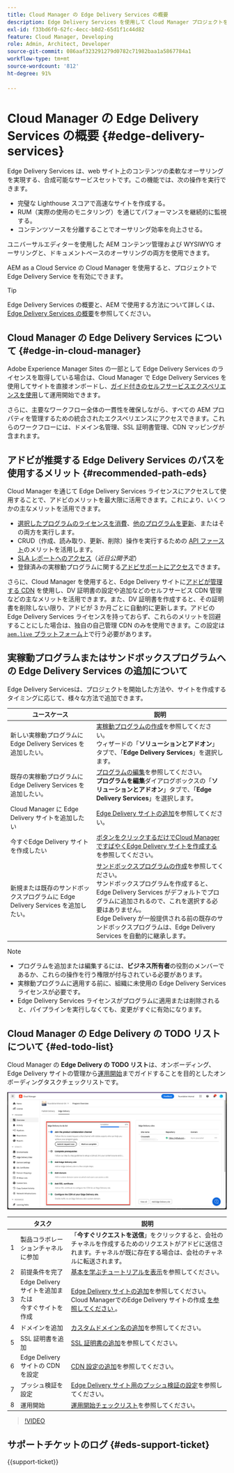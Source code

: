 ```yaml
---
title: Cloud Manager の Edge Delivery Services の概要
description: Edge Delivery Services を使用して Cloud Manager プロジェクトを配信する方法について説明します。
exl-id: f33bd6f0-62fc-4ecc-b8d2-65d1f1c44d82
feature: Cloud Manager, Developing
role: Admin, Architect, Developer
source-git-commit: 086aaf323291279d0782c71982baa1a5867784a1
workflow-type: tm+mt
source-wordcount: '812'
ht-degree: 91%

---
```



# Cloud Manager の Edge Delivery Services の概要 {#edge-delivery-services}

Edge Delivery Services は、web サイト上のコンテンツの柔軟なオーサリングを実現する、合成可能なサービスセットです。この機能では、次の操作を実行できます。

* 完璧な Lighthouse スコアで高速なサイトを作成する。
* RUM（実際の使用のモニタリング）を通じてパフォーマンスを継続的に監視する。
* コンテンツソースを分離することでオーサリング効率を向上させる。

ユニバーサルエディターを使用した AEM コンテンツ管理および WYSIWYG オーサリングと、ドキュメントベースのオーサリングの両方を使用できます。

AEM as a Cloud Service の Cloud Manager を使用すると、プロジェクトで Edge Delivery Service を有効にできます。

>[!TIP]
>
>Edge Delivery Services の概要と、AEM で使用する方法について詳しくは、[Edge Delivery Services の概要](/help/edge/overview.md)を参照してください。

## Cloud Manager の Edge Delivery Services について {#edge-in-cloud-manager}

Adobe Experience Manager Sites の一部として Edge Delivery Services のライセンスを取得している場合は、Cloud Manager で Edge Delivery Services を使用してサイトを直接オンボードし、[ガイド付きのセルフサービスエクスペリエンスを使用](/help/implementing/cloud-manager/managing-code/private-repositories.md)して運用開始できます。

さらに、主要なワークフロー全体の一貫性を確保しながら、すべての AEM プロパティを管理するための統合されたエクスペリエンスにアクセスできます。これらのワークフローには、ドメイン名管理、SSL 証明書管理、CDN マッピングが含まれます。

## アドビが推奨する Edge Delivery Services のパスを使用するメリット {#recommended-path-eds}

Cloud Manager を通じて Edge Delivery Services ライセンスにアクセスして使用することで、アドビのメリットを最大限に活用できます。これにより、いくつかの主なメリットを活用できます。

* [選択したプログラムのライセンスを消費](/help/implementing/cloud-manager/edge-delivery/add-edge-delivery-site.md)、[他のプログラムを更新](/help/implementing/cloud-manager/edge-delivery/manage-edge-delivery-sites.md)、またはその両方を実行します。
* CRUD（作成、読み取り、更新、削除）操作を実行するための [API ファースト](https://developer.adobe.com/experience-cloud/experience-manager-apis/)のメリットを活用します。
* [SLA レポートへのアクセス](/help/implementing/cloud-manager/sla-reporting.md)（*近日公開予定*）
* 登録済みの実稼動プログラムに関する[アドビサポートにアクセス](/help/edge/overview.md#support-ticket)できます。

さらに、Cloud Manager を使用すると、Edge Delivery サイトに[アドビが管理する CDN](/help/implementing/dispatcher/cdn.md#aem-managed-cdn) を使用し、DV 証明書の設定や追加などのセルフサービス CDN 管理などの主なメリットを活用できます。また、DV 証明書を作成すると、その証明書を削除しない限り、アドビが 3 か月ごとに自動的に更新します。アドビの Edge Delivery Services ライセンスを持っておらず、これらのメリットを回避することにした場合は、独自の自己管理 CDN のみを使用できます。この設定は [`aem.live` プラットフォーム](https://www.aem.live/docs/go-live-checklist#cdn-configuration)上で行う必要があります。

## 実稼動プログラムまたはサンドボックスプログラムへの Edge Delivery Services の追加について

Edge Delivery Servicesは、プロジェクトを開始した方法や、サイトを作成するタイミングに応じて、様々な方法で追加できます。

| ユースケース | 説明 |
| --- | --- |
| 新しい実稼動プログラムに Edge Delivery Services を追加したい。 | [実稼動プログラムの作成](/help/implementing/cloud-manager/getting-access-to-aem-in-cloud/creating-production-programs.md)を参照してください。<br>ウィザードの「**ソリューションとアドオン**」タブで、「**Edge Delivery Services**」を選択します。 |
| 既存の実稼動プログラムに Edge Delivery Services を追加したい。 | [プログラムの編集](/help/implementing/cloud-manager/getting-access-to-aem-in-cloud/editing-programs.md)を参照してください。<br>**プログラムを編集**&#x200B;ダイアログボックスの「**ソリューションとアドオン**」タブで、「**Edge Delivery Services**」を選択します。 |
| Cloud Manager に Edge Delivery サイトを追加したい | [Edge Delivery サイトの追加](/help/implementing/cloud-manager/edge-delivery/add-edge-delivery-site.md)を参照してください。 |
| 今すぐEdge Delivery サイトを作成したい | [ ボタンをクリックするだけでCloud ManagerですばやくEdge Delivery サイトを作成する ](/help/implementing/cloud-manager/edge-delivery/create-edge-delivery-site.md) を参照してください。 |
| 新規または既存のサンドボックスプログラムに Edge Delivery Services を追加したい。 | [サンドボックスプログラムの作成](/help/implementing/cloud-manager/getting-access-to-aem-in-cloud/creating-sandbox-programs.md)を参照してください。<br>サンドボックスプログラムを作成すると、Edge Delivery Services がデフォルトでプログラムに追加されるので、これを選択する必要はありません。<br>Edge Delivery が一般提供される前の既存のサンドボックスプログラムは、Edge Delivery Services を自動的に継承します。 |

>[!NOTE]
>
>* プログラムを追加または編集するには、**ビジネス所有者**&#x200B;の役割のメンバーであるか、これらの操作を行う権限が付与されている必要があります。
>* 実稼動プログラムに適用する前に、組織に未使用の Edge Delivery Services ライセンスが必要です。
>* Edge Delivery Services ライセンスがプログラムに適用または削除されると、パイプラインを実行しなくても、変更がすぐに有効になります。


## Cloud Manager の Edge Delivery の TODO リストについて {#ed-todo-list}

<!-- &#x2460; for "1" inside circle -->

Cloud Manager の **Edge Delivery の TODO リスト**&#x200B;は、オンボーディング、Edge Delivery サイトの管理から[運用開始](/help/journey-onboarding/go-live-checklist.md)までガイドすることを目的としたオンボーディングタスクチェックリストです。

![Cloud Manager の Edge Delivery サイトの TODO リスト。](/help/implementing/cloud-manager/assets/cm-eds-todo-list.png)

|   | タスク | 説明 |
| --- | --- | --- |
| 1 | 製品コラボレーションチャネルに参加 | 「**今すぐリクエストを送信**」をクリックすると、会社のチャネルを作成するためのリクエストがアドビに送信されます。チャネルが既に存在する場合は、会社のチャネルに転送されます。 |
| 2 | 前提条件を完了 | [基本を学ぶチュートリアルを表示](https://www.aem.live/developer/tutorial)を参照してください。 |
| 3 | Edge Delivery サイトを追加または <br> 今すぐサイトを作成 | [Edge Delivery サイトの追加](#eds-add-site)を参照してください。<br>Cloud ManagerでのEdge Delivery サイトの作成 [ を参照してください ](/help/implementing/cloud-manager/edge-delivery/create-edge-delivery-site.md)。 |
| 4 | ドメインを追加 | [カスタムドメイン名の追加](/help/implementing/cloud-manager/custom-domain-names/add-custom-domain-name.md)を参照してください。 |
| 5 | SSL 証明書を追加 | [SSL 証明書の追加](/help/implementing/cloud-manager/managing-ssl-certifications/add-ssl-certificate.md)を参照してください。 |
| 6 | Edge Delivery サイトの CDN を設定 | [CDN 設定の追加](/help/implementing/cloud-manager/cdn-configurations/add-cdn-config.md)を参照してください。 |
| 7 | プッシュ検証を設定 | [Edge Delivery サイト用のプッシュ検証の設定](/help/implementing/cloud-manager/edge-delivery/cdn-setup-push-invalidation.md)を参照してください。 |
| 8 | 運用開始 | [運用開始チェックリスト](/help/edge/docs/go-live-checklist.md)を参照してください。 |

>[!VIDEO](https://video.tv.adobe.com/v/3428020?learn=on)

## サポートチケットのログ {#eds-support-ticket}

{{support-ticket}}



